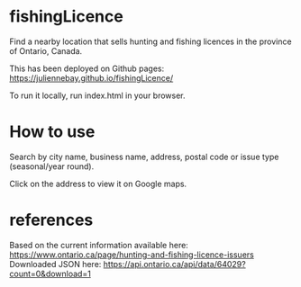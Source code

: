 # fishingLicence
Find a nearby location that sells hunting and fishing licences in the province of Ontario, Canada. 

This has been deployed on Github pages: https://juliennebay.github.io/fishingLicence/

To run it locally, run index.html in your browser.

# How to use
Search by city name, business name, address, postal code or issue type (seasonal/year round).

Click on the address to view it on Google maps. 

# references
Based on the current information available here: https://www.ontario.ca/page/hunting-and-fishing-licence-issuers
Downloaded JSON here: https://api.ontario.ca/api/data/64029?count=0&download=1 
